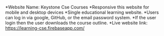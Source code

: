 *Website Name: Keystone Cse Courses
*Responsive this website for  mobile and desktop devices
*Single educational learning website.
*Users can log in via google, GitHub, or the email password system.
*If the user login then the user downloads the course outline.
*Live website link: https://learning-cse.firebaseapp.com/

